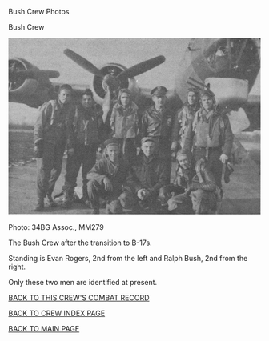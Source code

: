 
Bush Crew Photos






 




Bush Crew  
  

![](Bush.jpg)  

Photo: 34BG Assoc., MM279  

The Bush Crew after the transition to B-17s.  

Standing is Evan Rogers, 2nd from the left and Ralph Bush, 2nd from the right.  

Only these two men are identified at present.  

  

[BACK TO THIS CREW'S COMBAT RECORD](ValorToVictory/crews/Bush.md)  

[BACK TO CREW INDEX PAGE](ValorToVictory/000crews.md)  

[BACK TO MAIN PAGE](ValorToVictory/index.html)


